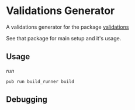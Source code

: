 # Validations Generator

A validations generator for the package [validations](https://pub.dev/packages/validations)

See that package for main setup and it's usage.

## Usage

*run*

`pub run build_runner build`

## Debugging
